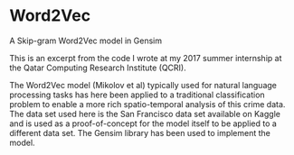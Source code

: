 # Word2Vec
A Skip-gram Word2Vec model in Gensim 

This is an excerpt from the code I wrote at my 2017 summer internship at the Qatar Computing Research Institute (QCRI).

The Word2Vec model (Mikolov et al) typically used for natural language processing tasks has here been applied to a traditional 
classification problem to enable a more rich spatio-temporal analysis of this crime data. The data set used here is the San Francisco
data set available on Kaggle and is used as a proof-of-concept for the model itself to be applied to a different data set. The Gensim 
library has been used to implement the model. 

